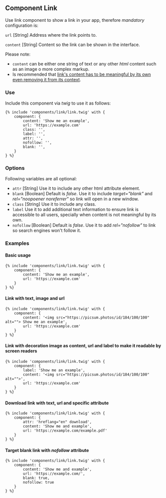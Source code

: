 ## Component Link

Use link component to show a link in your app, therefore *mandatory* configuration is:

`url` [String] Address where the link points to.

`content` [String] Content so the link can be shown in the interface.

Please note:
* `content` can be either one string of text or any other _html_ content such as an image o more complex markup.
* Is recommended that [link's content has to be meaningful by its own even removing it from its context](https://www.un.org/en/webaccessibility/navigation.shtml#Links).

### Use

Include this component via _twig_ to use it as follows:

```twig
{% include 'components/link/link.twig' with {
    component: {
        content: 'Show me an example',
        url: 'https://example.com'
        class: '',
        label: '',
        attr: '',
        nofollow: '',
        blank: '',
    }
} %}
```

### Options
Following variables are all optional:

* `attr` [String] Use it to include any other html attribute element.
* `blank` [Boolean] Default is _false_.  Use it to include _target="blank"_ and _rel="noopoener noreferrer"_ so link will open in a new window.
* `class` [String] Use it to include any class.
* `label` Use it to add additional text information to ensure link is accessible to all users, specially when content is not meaningful by its own.
* `nofollow` [Boolean] Default is _false_. Use it to add _rel="nofollow"_ to link so search engines won't follow it.

### Examples

#### Basic usage

```twig
{% include 'components/link/link.twig' with {
    component: {
        content: 'Show me an example',
        url: 'https://example.com'
    }
} %}
```

#### Link with text, image and url

```twig
{% include 'components/link/link.twig' with {
    component: {
        content: '<img src="https://picsum.photos/id/184/100/100" alt=""> Show me an example',
        url: 'https://example.com'
    }
} %}
```

#### Link with decoration image as content, url and label to make it readable by screen readers

```twig
{% include 'components/link/link.twig' with {
    component: {
        label: 'Show me an example',
        content: '<img src="https://picsum.photos/id/184/100/100" alt="">',
        url: 'https://example.com'
    }
} %}
```

#### Download link with text, url and specific attribute

```twig
{% include 'components/link/link.twig' with {
    component: {
        attr: 'hreflang="en" download',
        content: 'Show me and example',
        url: 'https://example.com/example.pdf'
    }
} %}
```

#### Target blank link with _nofollow_ attribute

```twig
{% include 'components/link/link.twig' with {
    component: {
        content: 'Show me and example',
        url: 'https://example.com/',
        blank: true,
        nofollow: true
    }
} %}
```
